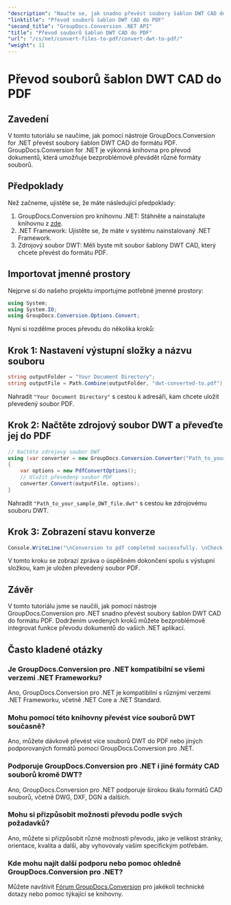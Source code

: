 ```yaml
---
"description": "Naučte se, jak snadno převést soubory šablon DWT CAD do formátu PDF pomocí nástroje GroupDocs.Conversion pro .NET."
"linktitle": "Převod souborů šablon DWT CAD do PDF"
"second_title": "GroupDocs.Conversion .NET API"
"title": "Převod souborů šablon DWT CAD do PDF"
"url": "/cs/net/convert-files-to-pdf/convert-dwt-to-pdf/"
"weight": 11
---
```


# Převod souborů šablon DWT CAD do PDF

## Zavedení
V tomto tutoriálu se naučíme, jak pomocí nástroje GroupDocs.Conversion for .NET převést soubory šablon DWT CAD do formátu PDF. GroupDocs.Conversion for .NET je výkonná knihovna pro převod dokumentů, která umožňuje bezproblémově převádět různé formáty souborů.
## Předpoklady
Než začneme, ujistěte se, že máte následující předpoklady:
1. GroupDocs.Conversion pro knihovnu .NET: Stáhněte a nainstalujte knihovnu z [zde](https://releases.groupdocs.com/conversion/net/).
2. .NET Framework: Ujistěte se, že máte v systému nainstalovaný .NET Framework.
3. Zdrojový soubor DWT: Měli byste mít soubor šablony DWT CAD, který chcete převést do formátu PDF.

## Importovat jmenné prostory
Nejprve si do našeho projektu importujme potřebné jmenné prostory:
```csharp
using System;
using System.IO;
using GroupDocs.Conversion.Options.Convert;
```
Nyní si rozdělme proces převodu do několika kroků:
## Krok 1: Nastavení výstupní složky a názvu souboru
```csharp
string outputFolder = "Your Document Directory";
string outputFile = Path.Combine(outputFolder, "dwt-converted-to.pdf");
```
Nahradit `"Your Document Directory"` s cestou k adresáři, kam chcete uložit převedený soubor PDF.
## Krok 2: Načtěte zdrojový soubor DWT a převeďte jej do PDF
```csharp
// Načtěte zdrojový soubor DWT
using (var converter = new GroupDocs.Conversion.Converter("Path_to_your_sample_DWT_file.dwt"))
{
    var options = new PdfConvertOptions();
    // Uložit převedený soubor PDF
    converter.Convert(outputFile, options);
}
```
Nahradit `"Path_to_your_sample_DWT_file.dwt"` s cestou ke zdrojovému souboru DWT.
## Krok 3: Zobrazení stavu konverze
```csharp
Console.WriteLine("\nConversion to pdf completed successfully. \nCheck output in {0}", outputFolder);
```
V tomto kroku se zobrazí zpráva o úspěšném dokončení spolu s výstupní složkou, kam je uložen převedený soubor PDF.

## Závěr
V tomto tutoriálu jsme se naučili, jak pomocí nástroje GroupDocs.Conversion pro .NET snadno převést soubory šablon DWT CAD do formátu PDF. Dodržením uvedených kroků můžete bezproblémově integrovat funkce převodu dokumentů do vašich .NET aplikací.
## Často kladené otázky
### Je GroupDocs.Conversion pro .NET kompatibilní se všemi verzemi .NET Frameworku?
Ano, GroupDocs.Conversion pro .NET je kompatibilní s různými verzemi .NET Frameworku, včetně .NET Core a .NET Standard.
### Mohu pomocí této knihovny převést více souborů DWT současně?
Ano, můžete dávkově převést více souborů DWT do PDF nebo jiných podporovaných formátů pomocí GroupDocs.Conversion pro .NET.
### Podporuje GroupDocs.Conversion pro .NET i jiné formáty CAD souborů kromě DWT?
Ano, GroupDocs.Conversion pro .NET podporuje širokou škálu formátů CAD souborů, včetně DWG, DXF, DGN a dalších.
### Mohu si přizpůsobit možnosti převodu podle svých požadavků?
Ano, můžete si přizpůsobit různé možnosti převodu, jako je velikost stránky, orientace, kvalita a další, aby vyhovovaly vašim specifickým potřebám.
### Kde mohu najít další podporu nebo pomoc ohledně GroupDocs.Conversion pro .NET?
Můžete navštívit [Fórum GroupDocs.Conversion](https://forum.groupdocs.com/c/conversion/11) pro jakékoli technické dotazy nebo pomoc týkající se knihovny.